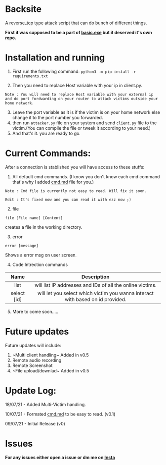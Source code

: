 # Backsite
A reverse_tcp type attack script that can do bunch of different things.

**First it was supposed to be a part of [basic.exe](https://github.com/yogeshxd/Basic.exe)  but it deserved it's own repo.**

# Installation and running

1. First run the following command:
```python3 -m pip install -r requirements.txt```

2. Then you need to replace Host variable with your ip in client.py.

`Note : You will need to replace Host variable with your external ip and do port fordwarding on your router to attack victims outside your home network.`

3. Leave the port variable as it is if the victim is on your home network else change it to the port number you forwarded.
4. then run `attacker.py` file on your system and send `client.py` file to the victim.(You can compile the file or tweek it according to your need.)
5. And that's it. you are ready to go.

# Current Commands:
After a connection is stablished you will have access to these stuffs:

1. All default cmd commands. (I know you don't know each cmd command that's why I added [cmd.md](/cmd.md) file for you.)

```Note : Cmd file is currently not easy to read. Will fix it soon.```

```Edit : It's fixed now and you can read it with ezz now ;)```

2. file 

`file [File name] [Content]`

creates a file in the working directory.


3. error

`error [message]`

Shows a error msg on user screen.


4. Code Intrection commands

| Name | Description |
| :----: | :----: |
| list | will list IP addresses and IDs of all the online victims. |
| select [id] | will let you select which victim you wanna interact with based on id provided. |
 
5. More to come soon.....

# Future updates
Future updates will include:
1. ~Multi client handling~ Added in v0.5
2. Remote audio recording
3. Remote Screenshot
4. ~File upload/downlad~ Added in v0.5

# Update Log:
18/07/21 - Added Multi-Victim handling.

10/07/21 - Formated [cmd.md](/cmd.md) to be easy to read. (v0.1)

09/07/21 - Initial Release (v0)

# Issues
**For any issues either open a issue or dm me on [Insta](https://www.instagram.com/xdyogesh/)**
